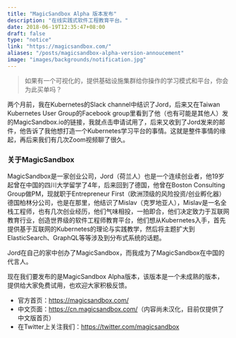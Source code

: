 ```yaml
---
title: "MagicSandbox Alpha 版本发布"
description: "在线实践式软件工程教育平台。"
date: 2018-06-19T12:35:47+08:00
draft: false
type: "notice"
link: "https://magicsandbox.com/"
aliases: "/posts/magicsandbox-alpha-version-annoucement"
image: "images/backgrounds/notification.jpg"
---
```


> 如果有一个可视化的，提供基础设施集群给你操作的学习模式和平台，你会为此买单吗？

两个月前，我在Kubernetes的Slack channel中结识了Jord，后来又在Taiwan Kubernetes User Group的Facebook group里看到了他（也有可能是其他人）发的MagicSandbox.io的链接，我就点击申请试用了，后来又收到了Jord发来的邮件，他告诉了我他想打造一个Kubernetes学习平台的事情。这就是整件事情的缘起，再后来我们有几次Zoom视频聊了很久。

### 关于MagicSandbox

MagicSandbox是一家创业公司，Jord（荷兰人）也是一个连续创业者，他19岁起曾在中国的四川大学留学了4年，后来回到了德国，他曾在Boston Consulting Group做PM，现就职于Entrepreneur First（欧洲顶级的风险投资/创业孵化器）德国柏林分公司，也是在那里，他结识了Mislav（克罗地亚人），Mislav是一名全栈工程师，也有几次创业经历，他们气味相投，一拍即合，他们决定致力于互联网教育行业，创造世界级的软件工程师教育平台，他们想从Kubernetes入手，首先提供基于互联网的Kubernetes的理论与实践教学，然后将主题扩大到ElasticSearch、GraphQL等等涉及到分布式系统的话题。

Jord在自己的家中创办了MagicSandbox，而我成为了MagicSandbox在中国的代言人。

现在我们要发布的是MagicSandbox Alpha版本，该版本是一个未成熟的版本，提供给大家免费试用，也欢迎大家积极反馈。

- 官方首页：<https://magicsandbox.com/>
- 中文页面：<https://cn.magicsandbox.com/>（内容尚未汉化，目前仅提供了中文版首页）
- 在Twitter上关注我们：<https://twitter.com/magicsandbox>